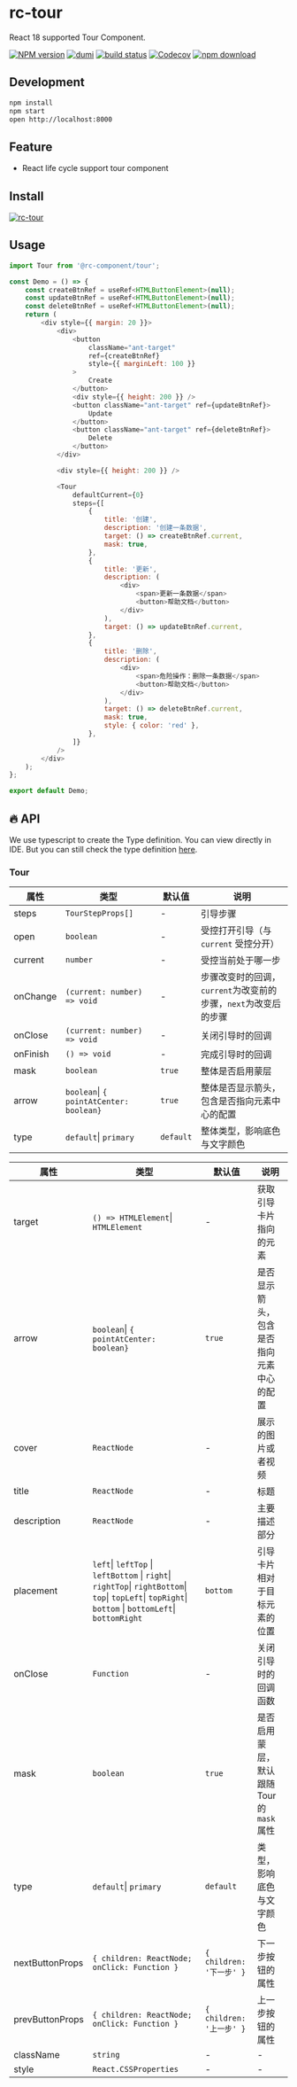 # rc-tour

React 18 supported Tour Component.

[![NPM version][npm-image]][npm-url] [![dumi](https://img.shields.io/badge/docs%20by-dumi-blue?style=flat-square)](https://github.com/umijs/dumi) [![build status][github-actions-image]][github-actions-url] [![Codecov][codecov-image]][codecov-url] [![npm download][download-image]][download-url]

[npm-image]: http://img.shields.io/npm/v/rc-tour.svg?style=flat-square
[npm-url]: http://npmjs.org/package/rc-tour
[github-actions-image]: https://github.com/react-component/tour/workflows/CI/badge.svg
[github-actions-url]: https://github.com/react-component/tour/actions
[codecov-image]: https://img.shields.io/codecov/c/github/react-component/tour/master.svg?style=flat-square
[codecov-url]: https://codecov.io/gh/react-component/tour/branch/master
[download-image]: https://img.shields.io/npm/dm/rc-tour.svg?style=flat-square
[download-url]: https://npmjs.org/package/rc-tour

## Development

```bash
npm install
npm start
open http://localhost:8000
```

## Feature

- React life cycle support tour component

## Install

[![rc-tour](https://nodei.co/npm/rc-tour.png)](https://npmjs.org/package/rc-tour)

## Usage

```js | pure
import Tour from '@rc-component/tour';

const Demo = () => {
    const createBtnRef = useRef<HTMLButtonElement>(null);
    const updateBtnRef = useRef<HTMLButtonElement>(null);
    const deleteBtnRef = useRef<HTMLButtonElement>(null);
    return (
        <div style={{ margin: 20 }}>
            <div>
                <button
                    className="ant-target"
                    ref={createBtnRef}
                    style={{ marginLeft: 100 }}
                >
                    Create
                </button>
                <div style={{ height: 200 }} />
                <button className="ant-target" ref={updateBtnRef}>
                    Update
                </button>
                <button className="ant-target" ref={deleteBtnRef}>
                    Delete
                </button>
            </div>

            <div style={{ height: 200 }} />

            <Tour
                defaultCurrent={0}
                steps={[
                    {
                        title: '创建',
                        description: '创建一条数据',
                        target: () => createBtnRef.current,
                        mask: true,
                    },
                    {
                        title: '更新',
                        description: (
                            <div>
                                <span>更新一条数据</span>
                                <button>帮助文档</button>
                            </div>
                        ),
                        target: () => updateBtnRef.current,
                    },
                    {
                        title: '删除',
                        description: (
                            <div>
                                <span>危险操作：删除一条数据</span>
                                <button>帮助文档</button>
                            </div>
                        ),
                        target: () => deleteBtnRef.current,
                        mask: true,
                        style: { color: 'red' },
                    },
                ]}
            />
        </div>
    );
};

export default Demo;
```

## 🔥 API

We use typescript to create the Type definition. You can view directly in IDE. But you can still check the type definition [here](https://github.com/react-component/tour/blob/master/src/interface.ts).

### Tour

| 属性 | 类型 | 默认值 | 说明 |
| --- | --- | --- | --- |
| steps | `TourStepProps[]`  | - | 引导步骤 |
| open | `boolean` | - | 受控打开引导（与 `current` 受控分开） |
| current | `number` | - | 受控当前处于哪一步 |
| onChange | `(current: number) => void` | - | 步骤改变时的回调，`current`为改变前的步骤，`next`为改变后的步骤 |
| onClose | `(current: number) => void` | - | 关闭引导时的回调 |
| onFinish | `() => void` | - | 完成引导时的回调 |
| mask | `boolean` | `true` | 整体是否启用蒙层 |
| arrow | `boolean`&#124; `{ pointAtCenter: boolean}`  | `true` | 整体是否显示箭头，包含是否指向元素中心的配置 |
| type | `default`&#124; `primary`  | `default` | 整体类型，影响底色与文字颜色 |

| 属性 | 类型 | 默认值 | 说明 |
| --- | --- | --- | --- |
| target | `() => HTMLElement`&#124; `HTMLElement`   | - | 获取引导卡片指向的元素 |
| arrow | `boolean`&#124; `{ pointAtCenter: boolean}`  | `true` | 是否显示箭头，包含是否指向元素中心的配置 |
| cover | `ReactNode` | - | 展示的图片或者视频 |
| title | `ReactNode` | - | 标题 |
| description | `ReactNode` | - | 主要描述部分 |
| placement | `left`&#124; `leftTop` &#124; `leftBottom` &#124; `right`&#124; `rightTop`&#124; `rightBottom`&#124; `top`&#124; `topLeft`&#124; `topRight`&#124; `bottom` &#124; `bottomLeft`&#124; `bottomRight` | `bottom` | 引导卡片相对于目标元素的位置 |
| onClose | `Function` | - | 关闭引导时的回调函数 |
| mask | `boolean` | `true` | 是否启用蒙层，默认跟随 Tour 的 `mask` 属性 |
| type | `default`&#124; `primary`  | `default` | 类型，影响底色与文字颜色 |
| nextButtonProps | `{ children: ReactNode; onClick: Function }` |  `{ children: '下一步' }`  | 下一步按钮的属性 |
| prevButtonProps | `{ children: ReactNode; onClick: Function }` |  `{ children: '上一步' }`  | 上一步按钮的属性 |
| className | `string` | - | - |
| style | `React.CSSProperties` | - | - |